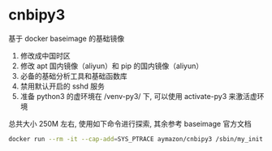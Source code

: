 # cnbipy3
基于 docker baseimage 的基础镜像

1. 修改成中国时区
2. 修改 apt 国内镜像（aliyun）和 pip 的国内镜像（aliyun）
3. 必备的基础分析工具和基础函数库
4. 禁用默认开启的 sshd 服务
5. 准备 python3 的虚环境在 /venv-py3/ 下, 可以使用 activate-py3 来激活虚环境

总共大小 250M 左右, 使用如下命令进行探索, 其余参考 baseimage 官方文档
``` bash
docker run --rm -it --cap-add=SYS_PTRACE aymazon/cnbipy3 /sbin/my_init --skip-startup-files --skip-runit --quiet -- bash -l
```
